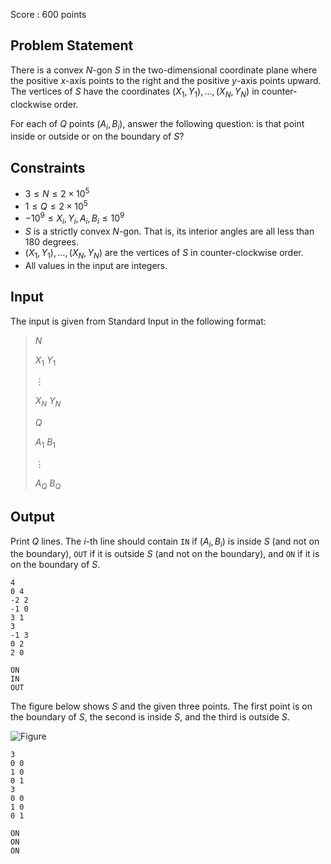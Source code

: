 Score : $600$ points

## Problem Statement

There is a convex $N$-gon $S$ in the two-dimensional coordinate plane where the positive $x$-axis points to the right and the positive $y$-axis points upward. The vertices of $S$ have the coordinates $(X_1,Y_1),\ldots,(X_N,Y_N)$ in counter-clockwise order.

For each of $Q$ points $(A_i,B_i)$, answer the following question: is that point inside or outside or on the boundary of $S$?

## Constraints

- $3 \leq N \leq 2\times 10^5$
- $1 \leq Q \leq 2\times 10^5$
- $-10^9 \leq X_i,Y_i,A_i,B_i \leq 10^9$
- $S$ is a strictly convex $N$-gon. That is, its interior angles are all less than $180$ degrees.
- $(X_1,Y_1),\ldots,(X_N,Y_N)$ are the vertices of $S$ in counter-clockwise order.
- All values in the input are integers.

## Input

The input is given from Standard Input in the following format:

> $N$
> 
> $X_1$ $Y_1$
> 
> $\vdots$
> 
> $X_N$ $Y_N$
> 
> $Q$
> 
> $A_1$ $B_1$
> 
> $\vdots$
> 
> $A_Q$ $B_Q$

## Output

Print $Q$ lines. The $i$-th line should contain `IN` if $(A_i,B_i)$ is inside $S$ (and not on the boundary), `OUT` if it is outside $S$ (and not on the boundary), and `ON` if it is on the boundary of $S$.

```input1
4
0 4
-2 2
-1 0
3 1
3
-1 3
0 2
2 0
```

```output1
ON
IN
OUT
```

The figure below shows $S$ and the given three points. The first point is on the boundary of $S$, the second is inside $S$, and the third is outside $S$.

![Figure](https://img.atcoder.jp/abc296/828da6ca52e6b48a908ad06fa59eb9cb.png)

```input2
3
0 0
1 0
0 1
3
0 0
1 0
0 1
```

```output2
ON
ON
ON
```
